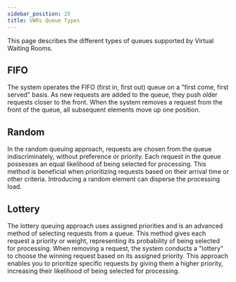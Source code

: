 ```yaml
---
sidebar_position: 25
title: VWRs Queue Types
---
```


This page describes the different types of queues supported by Virtual Waiting Rooms.

## FIFO

The system operates the FIFO (first in, first out) queue on a "first come, first served" basis. As new requests are added to the queue, they push older requests closer to the front. When the system removes a request from the front of the queue, all subsequent elements move up one position.

## Random

In the random queuing approach, requests are chosen from the queue indiscriminately, without preference or priority. Each request in the queue possesses an equal likelihood of being selected for processing. This method is beneficial when prioritizing requests based on their arrival time or other criteria. Introducing a random element can disperse the processing load.

## Lottery

The lottery queuing approach uses assigned priorities and is an advanced method of selecting requests from a queue. This method gives each request a priority or weight, representing its probability of being selected for processing. When removing a request, the system conducts a "lottery" to choose the winning request based on its assigned priority. This approach enables you to prioritize specific requests by giving them a higher priority, increasing their likelihood of being selected for processing.
